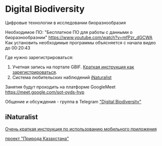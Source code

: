 # Digital Biodiversity
Цифровые технологии в исследовании биоразнообразия

Необходимое ПО: "Бесплатное ПО для работы с данными о биоразнообразнии" https://www.youtube.com/watch?v=mfPzr_dGCWA
<br>Как установить необходимые программы объясняется с начала видео до 00:20:43

Где нужно зарегистрироваться:
1. Учетная запись на портале GBIF. [Краткая инструкция как зарегистрироваться](http://gbif.ru/files/manuals/GBIF_personal_account.pdf).
2. Система любительских наблюдений [iNaturalist](https://inaturalist.org)

Занятия будут проходить на платформе GoogleMeet <br>  https://meet.google.com/sot-oyds-hyp

Общение и обсуждения - группа в Telegram
["Digital Biodiversity"](https://t.me/+SmlsQuUsZpg1ZmQy)

## iNaturalist
[Очень краткая инструкция по использованию мобильного приложения](https://www.youtube.com/watch?v=xENz1xRu0wI)

[проект "Природа Казахстана"](https://www.inaturalist.org/projects/nature-of-kazakhstan)
